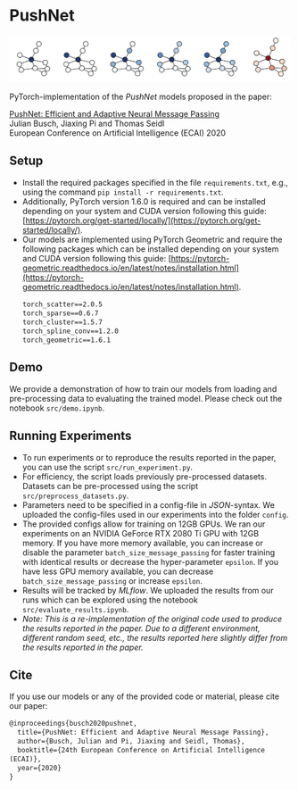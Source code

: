 # PushNet
![alt text](img/propagation.svg)

PyTorch-implementation of the *PushNet* models proposed in the paper:

[PushNet: Efficient and Adaptive Neural Message Passing](https://arxiv.org/pdf/2003.02228.pdf)  
Julian Busch, Jiaxing Pi and Thomas Seidl  
European Conference on Artificial Intelligence (ECAI) 2020

## Setup

- Install the required packages specified in the file `requirements.txt`, e.g., using the command `pip install -r requirements.txt`.
- Additionally, PyTorch version 1.6.0 is required and can be installed depending on your system and CUDA version following this guide: [https://pytorch.org/get-started/locally/](https://pytorch.org/get-started/locally/).
- Our models are implemented using PyTorch Geometric and require the following packages which can be installed depending on your system and CUDA version following this guide: [https://pytorch-geometric.readthedocs.io/en/latest/notes/installation.html](https://pytorch-geometric.readthedocs.io/en/latest/notes/installation.html).
    ```
    torch_scatter==2.0.5
    torch_sparse==0.6.7
    torch_cluster==1.5.7
    torch_spline_conv==1.2.0
    torch_geometric==1.6.1
    ``` 
  
## Demo
We provide a demonstration of how to train our models from loading and pre-processing data to evaluating the trained model. Please check out the notebook `src/demo.ipynb`.

## Running Experiments
- To run experiments or to reproduce the results reported in the paper, you can use the script `src/run_experiment.py`.
- For efficiency, the script loads previously pre-processed datasets. Datasets can be pre-processed using the script `src/preprocess_datasets.py`.
- Parameters need to be specified in a config-file in *JSON*-syntax. We uploaded the config-files used in our experiments into the folder `config`.
- The provided configs allow for training on 12GB GPUs. We ran our experiments on an NVIDIA GeForce RTX 2080 Ti GPU with 12GB memory. If you have more memory available, you can increase or disable the parameter `batch_size_message_passing` for faster training with identical results or decrease the hyper-parameter `epsilon`. If you have less GPU memory available, you can decrease `batch_size_message_passing` or increase `epsilon`.
- Results will be tracked by *MLflow*. We uploaded the results from our runs which can be explored using the notebook `src/evaluate_results.ipynb`.
- *Note: This is a re-implementation of the original code used to produce the results reported in the paper. Due to a different environment, different random seed, etc., the results reported here slightly differ from the results reported in the paper.*

## Cite
If you use our models or any of the provided code or material, please cite our paper:

```
@inproceedings{busch2020pushnet,
  title={PushNet: Efficient and Adaptive Neural Message Passing},
  author={Busch, Julian and Pi, Jiaxing and Seidl, Thomas},
  booktitle={24th European Conference on Artificial Intelligence (ECAI)},
  year={2020}
}
```
